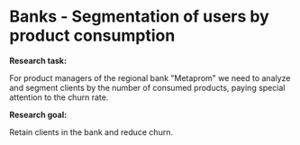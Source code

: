 # Banks - Segmentation of users by product consumption

**Research task:**

For product managers of the regional bank "Metaprom" we need to analyze and segment clients by the number of consumed products, paying special attention to the churn rate.

**Research goal:**

Retain clients in the bank and reduce churn.
